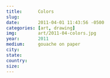 ```yaml
---
title:  	Colors
slug:		
date:   	2011-04-01 11:43:56 -0500
categories: [art, drawing]
img:		art/2011-04-colors.jpg
year:		2011
medium:		gouache on paper
city:		
state:		
country:
size:
---
```

